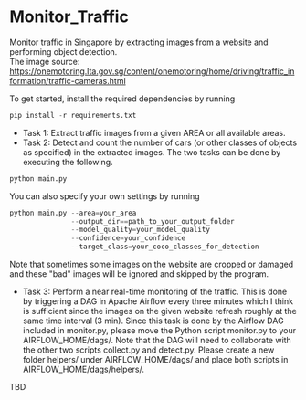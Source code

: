 # Monitor_Traffic
Monitor traffic in Singapore by extracting images from a website and performing object detection.  
The image source: https://onemotoring.lta.gov.sg/content/onemotoring/home/driving/traffic_information/traffic-cameras.html

To get started, install the required dependencies by running
```python
pip install -r requirements.txt
```

* Task 1: Extract traffic images from a given AREA or all available areas.
* Task 2: Detect and count the number of cars (or other classes of objects as specified) in the extracted images.
The two tasks can be done by executing the following.
```python
python main.py
```
You can also specify your own settings by running
```python
python main.py --area=your_area 
               --output_dir==path_to_your_output_folder 
               --model_quality=your_model_quality 
               --confidence=your_confidence 
               --target_class=your_coco_classes_for_detection
```
Note that sometimes some images on the website are cropped or damaged and these "bad" images will be ignored and skipped by the program.

* Task 3: Perform a near real-time monitoring of the traffic. This is done by triggering a DAG in Apache Airflow every three minutes which I think is sufficient since the images on the given website refresh roughly at the same time interval (3 min).
Since this task is done by the Airflow DAG included in monitor.py, please move the Python script monitor.py to your AIRFLOW_HOME/dags/. Note that the DAG will need to collaborate with the other two scripts collect.py and detect.py. Please create a new folder helpers/ under AIRFLOW_HOME/dags/ and place both scripts in AIRFLOW_HOME/dags/helpers/.

TBD

